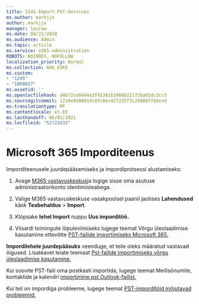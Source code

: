 ```yaml
---
title: 1245-Import-PST-Services
ms.author: markjjo
author: markjjo
manager: lauraw
ms.date: 04/21/2020
ms.audience: Admin
ms.topic: article
ms.service: o365-administration
ROBOTS: NOINDEX, NOFOLLOW
localization_priority: Normal
ms.collection: Adm_O365
ms.custom:
- "1245"
- "1800027"
ms.assetid: ''
ms.openlocfilehash: d4b72ce8d44a3f45381b1866b22172ba92dc3cc5
ms.sourcegitcommit: 1226e9a9601dc8fc8ec427235f3c2dd88ff84ced
ms.translationtype: MT
ms.contentlocale: et-EE
ms.lasthandoff: 06/02/2021
ms.locfileid: "52721632"
---
```

# <a name="microsoft-365-import-service"></a>Microsoft 365 Imporditeenus

Imporditeenusele juurdepääsemiseks ja impordiprotsessi alustamiseks:

1. Avage [M365 vastavuskeskus](https://compliance.microsoft.com/)ja logige sisse oma asutuse administraatorikonto identimisteabega.

1. Valige M365 vastavuskeskuse vasakpoolsel paanil jaotises **Lahendused** käsk **Teabehaldus**  >  **Import**.

1. Klõpsake **lehel Import** nuppu **Uus imporditöö.**

1. Viisardi toimingute lõpuleviimiseks lugege teemat Võrgu üleslaadimise kasutamine ettevõtte [PST-failide importimiseks Microsoft 365.](/compliance/use-network-upload-to-import-pst-files)

**Impordilehele juurdepääsuks** veenduge, et teile oleks määratud vastavad õigused. Lisateavet leiate teemast [Pst-failide importimiseks võrgu üleslaadimise kasutamine.](/microsoft-365/compliance/importing-pst-files-to-office-365#using-network-upload-to-import-pst-files)

Kui soovite PST-faili oma postkasti importida, lugege teemat Meilisõnumite, kontaktide ja kalendri [importimine pst Outlook-failist.](https://support.office.com/article/import-email-contacts-and-calendar-from-an-outlook-pst-file-431a8e9a-f99f-4d5f-ae48-ded54b3440ac)

Kui teil on impordiga probleeme, lugege teemat [PST-imporditöid mõjutavad probleemid.](/office365/troubleshoot/pst-import-service/issues-with-pst-import-job)

